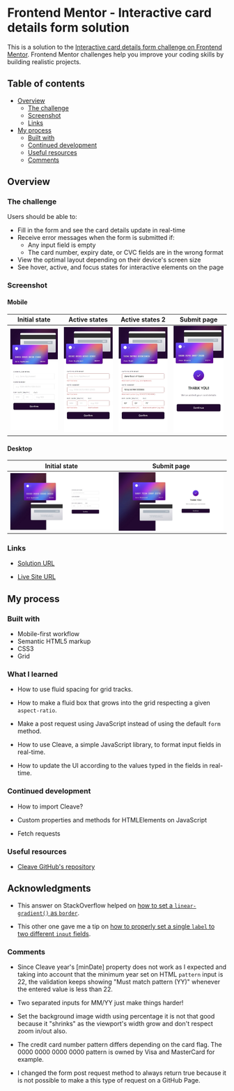 # Frontend Mentor - Interactive card details form solution

This is a solution to the [Interactive card details form challenge on Frontend Mentor](https://www.frontendmentor.io/challenges/interactive-card-details-form-XpS8cKZDWw). Frontend Mentor challenges help you improve your coding skills by building realistic projects.

## Table of contents

- [Overview](#overview)
  - [The challenge](#the-challenge)
  - [Screenshot](#screenshot)
  - [Links](#links)
- [My process](#my-process)
  - [Built with](#built-with)
  - [Continued development](#continued-development)
  - [Useful resources](#useful-resources)
  - [Comments](#comments)

## Overview

### The challenge

Users should be able to:

- Fill in the form and see the card details update in real-time
- Receive error messages when the form is submitted if:
  - Any input field is empty
  - The card number, expiry date, or CVC fields are in the wrong format
- View the optimal layout depending on their device's screen size
- See hover, active, and focus states for interactive elements on the page

### Screenshot

#### Mobile

|                                              Initial state                                              |                                                         Active states                                                         |                                                        Active states 2                                                         | Submit page                                                                                                          |
| :-----------------------------------------------------------------------------------------------------: | :---------------------------------------------------------------------------------------------------------------------------: | :----------------------------------------------------------------------------------------------------------------------------: | -------------------------------------------------------------------------------------------------------------------- |
| <img src="./screenshots/mobile.jpeg" alt="Screenshot of my solution for mobile devices" width="200px"/> | <img src="./screenshots/mobile-state.jpeg" alt="Screenshot of my solution for mobile devices (active states)" width="200px"/> | <img src="./screenshots/mobile-state2.jpeg" alt="Screenshot of my solution for mobile devices (active states)" width="200px"/> | <img src="./screenshots/mobile-submit.jpeg" alt="Screenshot of my solution for mobile (submit page)" width="200px"/> |

#### Desktop

|                                               Initial state                                               |                                                          Submit page                                                           |
| :-------------------------------------------------------------------------------------------------------: | :----------------------------------------------------------------------------------------------------------------------------: |
| <img src="./screenshots/desktop.jpeg" alt="Screenshot of my solution for desktop devices" width="500px"/> | <img src="./screenshots/desktop-submit.jpeg" alt="Screenshot of my solution for desktop devices (submit page)" width="500px"/> |

### Links

- [Solution URL](https://www.frontendmentor.io/solutions/magical-fluid-grid-and-formatting-using-cleave-library-XELfgUhZbK)

- [Live Site URL](https://jvmdo.github.io/frontend-mentor-challenges/interactive-card-details-form/)

## My process

### Built with

- Mobile-first workflow
- Semantic HTML5 markup
- CSS3
- Grid

### What I learned

- How to use fluid spacing for grid tracks.

- How to make a fluid box that grows into the grid respecting a given `aspect-ratio`.

- Make a post request using JavaScript instead of using the default `form` method.

- How to use Cleave, a simple JavaScript library, to format input fields in real-time.

- How to update the UI according to the values typed in the fields in real-time.

### Continued development

- How to import Cleave?

- Custom properties and methods for HTMLElements on JavaScript

- Fetch requests

### Useful resources

- [Cleave GitHub's repository](https://github.com/nosir/cleave.js)

## Acknowledgments

- This answer on StackOverflow helped on [how to set a `linear-gradient()` as `border`](https://stackoverflow.com/a/51496341/7631147).

- This other one gave me a tip on [how to properly set a single `label` to two different `input` fields](https://stackoverflow.com/a/31274644/7631147).

### Comments

- Since Cleave year's [minDate] property does not work as I expected and taking into account that the minimum year set on HTML `pattern` input is 22, the validation keeps showing "Must match pattern (YY)" whenever the entered value is less than 22.

- Two separated inputs for MM/YY just make things harder!

- Set the background image width using percentage it is not that good because it "shrinks" as the viewport's width grow and don't respect zoom in/out also.

- The credit card number pattern differs depending on the card flag. The 0000 0000 0000 0000 pattern is owned by Visa and MasterCard for example.

- I changed the form post request method to always return true because it is not possible to make a this type of request on a GitHub Page.
